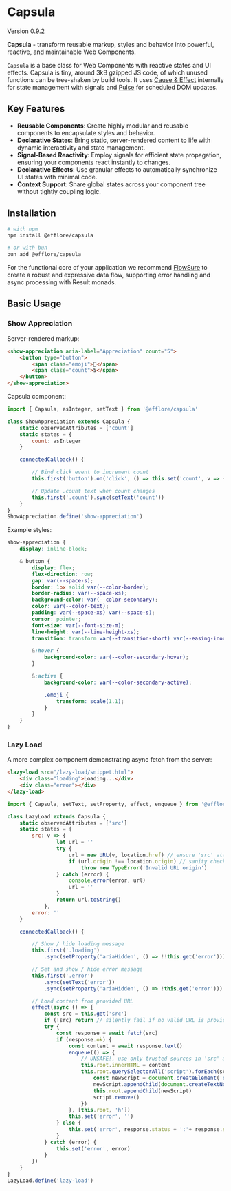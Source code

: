 # Capsula

Version 0.9.2

**Capsula** - transform reusable markup, styles and behavior into powerful, reactive, and maintainable Web Components.

`Capsula` is a base class for Web Components with reactive states and UI effects. Capsula is tiny, around 3kB gzipped JS code, of which unused functions can be tree-shaken by build tools. It uses [Cause & Effect](https://github.com/efflore/cause-effect) internally for state management with signals and [Pulse](https://github.com/efflore/pulse) for scheduled DOM updates.

## Key Features

* **Reusable Components**: Create highly modular and reusable components to encapsulate styles and behavior.
* **Declarative States**: Bring static, server-rendered content to life with dynamic interactivity and state management.
* **Signal-Based Reactivity**: Employ signals for efficient state propagation, ensuring your components react instantly to changes.
* **Declarative Effects**: Use granular effects to automatically synchronize UI states with minimal code.
* **Context Support**: Share global states across your component tree without tightly coupling logic.

## Installation

```bash
# with npm
npm install @efflore/capsula

# or with bun
bun add @efflore/capsula
```

For the functional core of your application we recommend [FlowSure](https://github.com/efflore/flow-sure) to create a robust and expressive data flow, supporting error handling and async processing with Result monads.

## Basic Usage

### Show Appreciation

Server-rendered markup:

```html
<show-appreciation aria-label="Appreciation" count="5">
    <button type="button">
        <span class="emoji">💐</span>
        <span class="count">5</span>
    </button>
</show-appreciation>
```

Capsula component:

```js
import { Capsula, asInteger, setText } from '@efflore/capsula'

class ShowAppreciation extends Capsula {
    static observedAttributes = ['count']
    static states = {
        count: asInteger
    }

    connectedCallback() {

        // Bind click event to increment count
        this.first('button').on('click', () => this.set('count', v => ++v))

        // Update .count text when count changes
        this.first('.count').sync(setText('count'))
    }
}
ShowAppreciation.define('show-appreciation')
```

Example styles:

```css
show-appreciation {
    display: inline-block;

    & button {
        display: flex;
        flex-direction: row;
        gap: var(--space-s);
        border: 1px solid var(--color-border);
        border-radius: var(--space-xs);
        background-color: var(--color-secondary);
        color: var(--color-text);
        padding: var(--space-xs) var(--space-s);
        cursor: pointer;
        font-size: var(--font-size-m);
        line-height: var(--line-height-xs);
        transition: transform var(--transition-short) var(--easing-inout);

        &:hover {
            background-color: var(--color-secondary-hover);
        }

        &:active {
            background-color: var(--color-secondary-active);

            .emoji {
                transform: scale(1.1);
            }
        }
    }
}
```

### Lazy Load

A more complex component demonstrating async fetch from the server:

```html
<lazy-load src="/lazy-load/snippet.html">
    <div class="loading">Loading...</div>
    <div class="error"></div>
</lazy-load>
```

```js
import { Capsula, setText, setProperty, effect, enqueue } from '@efflore/capsula'

class LazyLoad extends Capsula {
    static observedAttributes = ['src']
    static states = {
        src: v => {
                let url = ''
                try {
                    url = new URL(v, location.href) // ensure 'src' attribute is a valid URL
                    if (url.origin !== location.origin) // sanity check for cross-origin URLs
                        throw new TypeError('Invalid URL origin')
                } catch (error) {
                    console.error(error, url)
                    url = ''
                }
                return url.toString()
            },
        error: ''
    }

    connectedCallback() {

        // Show / hide loading message
        this.first('.loading')
            .sync(setProperty('ariaHidden', () => !!this.get('error')))

        // Set and show / hide error message
        this.first('.error')
            .sync(setText('error'))
            .sync(setProperty('ariaHidden', () => !this.get('error')))

        // Load content from provided URL
        effect(async () => {
            const src = this.get('src')
            if (!src) return // silently fail if no valid URL is provided
            try {
                const response = await fetch(src)
                if (response.ok) {
                    const content = await response.text()
                    enqueue(() => {
                        // UNSAFE!, use only trusted sources in 'src' attribute
                        this.root.innerHTML = content
                        this.root.querySelectorAll('script').forEach(script => {
                            const newScript = document.createElement('script')
                            newScript.appendChild(document.createTextNode(script.textContent))
                            this.root.appendChild(newScript)
                            script.remove()
                        })
                    }, [this.root, 'h'])
                    this.set('error', '')
                } else {
                    this.set('error', response.status + ':'+ response.statusText)
                }
            } catch (error) {
                this.set('error', error)
            }
        })
    }
}
LazyLoad.define('lazy-load')
```